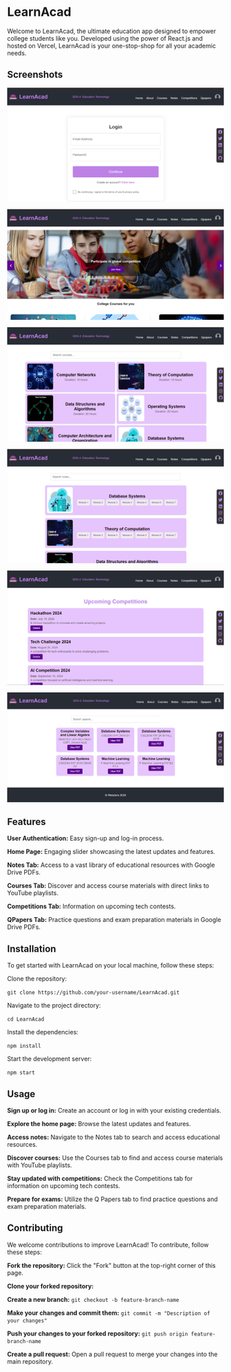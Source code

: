 
# LearnAcad

Welcome to LearnAcad, the ultimate education app designed to empower college students like you. Developed using the power of React.js and hosted on Vercel, LearnAcad is your one-stop-shop for all your academic needs.

## Screenshots

![App Screenshot1](https://github.com/D-Vika-shan/Learnacad/blob/main/public/images/Screenshot1.png)

![App Screenshot2](https://github.com/D-Vika-shan/Learnacad/blob/main/public/images/Screenshot2.png)

![App Screenshot3](https://github.com/D-Vika-shan/Learnacad/blob/main/public/images/Screenshot3.png)

![App Screenshot4](https://github.com/D-Vika-shan/Learnacad/blob/main/public/images/Screenshot4.png)

![App Screenshot5](https://github.com/D-Vika-shan/Learnacad/blob/main/public/images/Screenshot5.png)

![App Screenshot6](https://github.com/D-Vika-shan/Learnacad/blob/main/public/images/Screenshot6.png)

## Features
**User Authentication:** Easy sign-up and log-in process.

**Home Page:** Engaging slider showcasing the latest updates and features.

**Notes Tab:** Access to a vast library of educational resources with Google Drive PDFs.

**Courses Tab:** Discover and access course materials with direct links to YouTube playlists.

**Competitions Tab:** Information on upcoming tech contests.

**QPapers Tab:**  Practice questions and exam preparation materials in Google Drive PDFs.

## Installation
To get started with LearnAcad on your local machine, follow these steps:

Clone the repository:

`git clone https://github.com/your-username/LearnAcad.git`

Navigate to the project directory:

`cd LearnAcad`

Install the dependencies:

`npm install`

Start the development server:

`npm start`

## Usage
**Sign up or log in:** Create an account or log in with your existing credentials.

**Explore the home page:** Browse the latest updates and features.

**Access notes:** Navigate to the Notes tab to search and access educational resources.

**Discover courses:** Use the Courses tab to find and access course materials with YouTube playlists.

**Stay updated with competitions:** Check the Competitions tab for information on upcoming tech contests.

**Prepare for exams:**  Utilize the Q Papers tab to find practice questions and exam preparation materials.

## Contributing
We welcome contributions to improve LearnAcad! To contribute, follow these steps:

**Fork the repository:**
Click the "Fork" button at the top-right corner of this page.

**Clone your forked repository:**

**Create a new branch:**
`git checkout -b feature-branch-name`

**Make your changes and commit them:**
`git commit -m "Description of your changes"`

**Push your changes to your forked repository:**
`git push origin feature-branch-name`

**Create a pull request:**
Open a pull request to merge your changes into the main repository.

